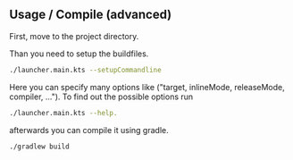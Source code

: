 ## Usage / Compile (advanced)

First, move to the project directory.

Than you need to setup the buildfiles.

```bash
./launcher.main.kts --setupCommandline
```

Here you can specify many options like ("target, inlineMode, releaseMode, compiler, ...").
To find out the possible options run

```bash
./launcher.main.kts --help.
```

afterwards you can compile it using gradle.

```bash
./gradlew build
```


